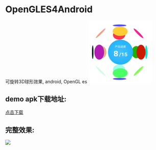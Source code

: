 # OpenGLES4Android
可旋转3D球形效果, android, OpenGL es
<img src="https://github.com/Eric0liang/OpenGLES4Android/blob/main/WechatIMG188.jpeg" width="200px"/>
## demo apk下载地址: 
[点击下载](https://github.com/Eric0liang/OpenGLES4Android/raw/main/app-release-unsigned.apk)

## 完整效果: 
<img src="https://github.com/Eric0liang/OpenGLES4Android/blob/main/184_1685518596.gif" width="400px"/>




